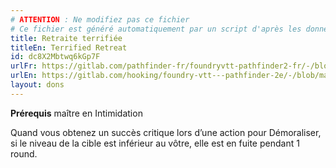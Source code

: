 ```yaml
---
# ATTENTION : Ne modifiez pas ce fichier
# Ce fichier est généré automatiquement par un script d'après les données du module Foundry VTT officiel et de sa traduction
title: Retraite terrifiée
titleEn: Terrified Retreat
id: dc8X2Mbtwq6kGp7F
urlFr: https://gitlab.com/pathfinder-fr/foundryvtt-pathfinder2-fr/-/blob/master/data/feats/dc8X2Mbtwq6kGp7F.htm
urlEn: https://gitlab.com/hooking/foundry-vtt---pathfinder-2e/-/blob/master/packs/data/feats.db/terrified-retreat.json
layout: dons
---
```

**Prérequis** maître en Intimidation

Quand vous obtenez un succès critique lors d’une action pour Démoraliser, si le niveau de la cible est inférieur au vôtre, elle est en fuite pendant 1 round.
